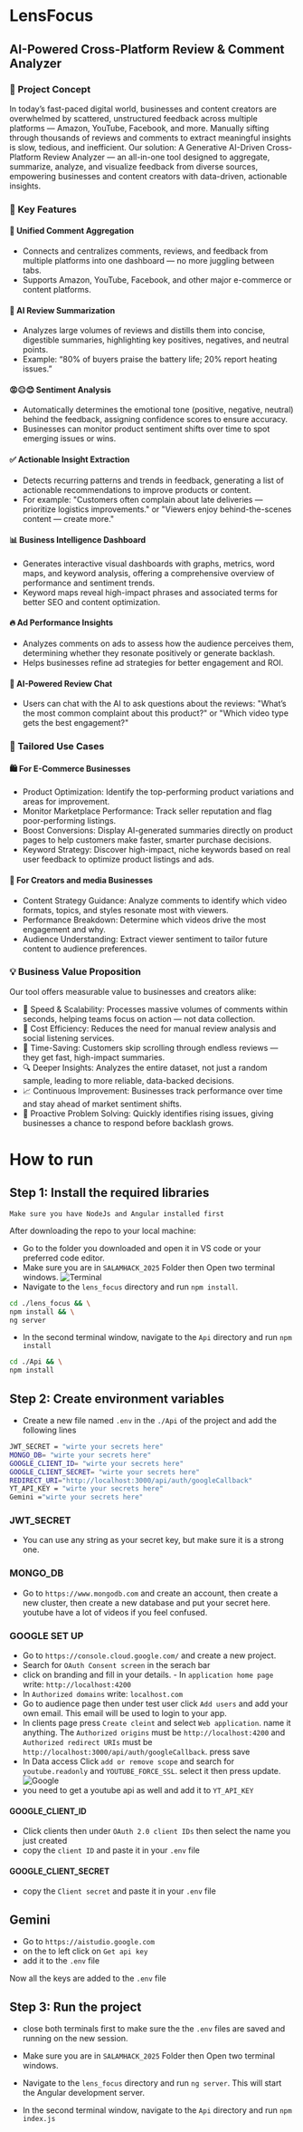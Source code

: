# LensFocus

## AI-Powered Cross-Platform Review & Comment Analyzer

### 🎯 Project Concept

In today’s fast-paced digital world, businesses and content creators are overwhelmed by scattered, unstructured feedback across multiple platforms — Amazon, YouTube, Facebook, and more. Manually sifting through thousands of reviews and comments to extract meaningful insights is slow, tedious, and inefficient.
Our solution: A Generative AI-Driven Cross-Platform Review Analyzer — an all-in-one tool designed to aggregate, summarize, analyze, and visualize feedback from diverse sources, empowering businesses and content creators with data-driven, actionable insights.

### 🚀 Key Features

#### 🔗 Unified Comment Aggregation

- Connects and centralizes comments, reviews, and feedback from multiple platforms into one dashboard — no more juggling between tabs.
- Supports Amazon, YouTube, Facebook, and other major e-commerce or content platforms.

#### 📝 AI Review Summarization

- Analyzes large volumes of reviews and distills them into concise, digestible summaries, highlighting key positives, negatives, and neutral points.
- Example: “80% of buyers praise the battery life; 20% report heating issues.”

#### 😡😐😊 Sentiment Analysis

- Automatically determines the emotional tone (positive, negative, neutral) behind the feedback, assigning confidence scores to ensure accuracy.
- Businesses can monitor product sentiment shifts over time to spot emerging issues or wins.

#### ✅ Actionable Insight Extraction

- Detects recurring patterns and trends in feedback, generating a list of actionable recommendations to improve products or content.
- For example: "Customers often complain about late deliveries — prioritize logistics improvements." or "Viewers enjoy behind-the-scenes content — create more."

#### 📊 Business Intelligence Dashboard

- Generates interactive visual dashboards with graphs, metrics, word maps, and keyword analysis, offering a comprehensive overview of performance and sentiment trends.
- Keyword maps reveal high-impact phrases and associated terms for better SEO and content optimization.

#### 🔥 Ad Performance Insights

- Analyzes comments on ads to assess how the audience perceives them, determining whether they resonate positively or generate backlash.
- Helps businesses refine ad strategies for better engagement and ROI.

#### 💬 AI-Powered Review Chat

- Users can chat with the AI to ask questions about the reviews: "What’s the most common complaint about this product?" or "Which video type gets the best engagement?"

### 🎯 Tailored Use Cases

#### 🛍️ For E-Commerce Businesses

- Product Optimization: Identify the top-performing product variations and areas for improvement.
- Monitor Marketplace Performance: Track seller reputation and flag poor-performing listings.
- Boost Conversions: Display AI-generated summaries directly on product pages to help customers make faster, smarter purchase decisions.
- Keyword Strategy: Discover high-impact, niche keywords based on real user feedback to optimize product listings and ads.

#### 🎥 For Creators and media Businesses

- Content Strategy Guidance: Analyze comments to identify which video formats, topics, and styles resonate most with viewers.
- Performance Breakdown: Determine which videos drive the most engagement and why.
- Audience Understanding: Extract viewer sentiment to tailor future content to audience preferences.

### 💡 Business Value Proposition

Our tool offers measurable value to businesses and creators alike:

- 🚀 Speed & Scalability: Processes massive volumes of comments within seconds, helping teams focus on action — not data collection.
- 💸 Cost Efficiency: Reduces the need for manual review analysis and social listening services.
- 📌 Time-Saving: Customers skip scrolling through endless reviews — they get fast, high-impact summaries.
- 🔍 Deeper Insights: Analyzes the entire dataset, not just a random sample, leading to more reliable, data-backed decisions.
- 📈 Continuous Improvement: Businesses track performance over time and stay ahead of market sentiment shifts.
- 🔧 Proactive Problem Solving: Quickly identifies rising issues, giving businesses a chance to respond before backlash grows.

# How to run

## Step 1: Install the required libraries

`Make sure you have NodeJs and Angular installed first`

After downloading the repo to your local machine:

- Go to the folder you downloaded and open it in VS code or your preferred code editor.
- Make sure you are in `SALAMHACK_2025` Folder then Open two terminal windows.
  ![Terminal](./imgs/2terminals.png)
- Navigate to the `lens_focus` directory and run `npm install`.

```bash
cd ./lens_focus && \
npm install && \
ng server
```

- In the second terminal window, navigate to the `Api` directory and run `npm install`

```bash
cd ./Api && \
npm install
```

## Step 2: Create environment variables

- Create a new file named `.env` in the `./Api` of the project and add the following lines

```bash
JWT_SECRET = "wirte your secrets here"
MONGO_DB= "wirte your secrets here"
GOOGLE_CLIENT_ID= "wirte your secrets here"
GOOGLE_CLIENT_SECRET= "wirte your secrets here"
REDIRECT_URI="http://localhost:3000/api/auth/googleCallback"
YT_API_KEY = "wirte your secrets here"
Gemini ="wirte your secrets here"
```

### JWT_SECRET

- You can use any string as your secret key, but make sure it is a strong one.

### MONGO_DB

- Go to `https://www.mongodb.com` and create an account, then create a new cluster, then create a new database and put your secret here. youtube have a lot of videos if you feel confused.

### GOOGLE SET UP

- Go to `https://console.cloud.google.com/` and create a new project.
- Search for `OAuth Consent screen` in the serach bar
- click on branding and fill in your details. - In `application home page` write: `http://localhost:4200`
- In `Authorized domains` write: `localhost.com`
- Go to audience page then under test user click `Add users` and add your own email. This email will be used to login to your app.
- In clients page press `Create cleint` and select `Web application`. name it anything. The `Authorized origins` must be `http://localhost:4200` and `Authorized redirect URIs` must be `http://localhost:3000/api/auth/googleCallback`. press save
- In Data access Click `add or remove scope` and search for `youtube.readonly` and `YOUTUBE_FORCE_SSL`. select it then press update.
  ![Google](./imgs/google.png)
- you need to get a youtube api as well and add it to `YT_API_KEY`

#### GOOGLE_CLIENT_ID

- Click clients then under `OAuth 2.0 client IDs` then select the name you just created
- copy the `client ID` and paste it in your `.env` file

#### GOOGLE_CLIENT_SECRET

- copy the `Client secret` and paste it in your `.env` file

## Gemini

- Go to `https://aistudio.google.com`
- on the to left click on `Get api key`
- add it to the `.env` file

Now all the keys are added to the `.env` file

## Step 3: Run the project

- close both terminals first to make sure the the `.env` files are saved and running on the new session.
- Make sure you are in `SALAMHACK_2025` Folder then Open two terminal windows.
- Navigate to the `lens_focus` directory and run `ng server`. This will start the Angular development server.

- In the second terminal window, navigate to the `Api` directory and run `npm index.js`
